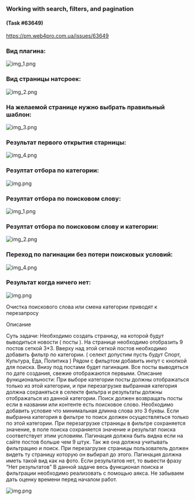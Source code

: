 ### Working with search, filters, and pagination
#### (Task #63649)

https://pm.web4pro.com.ua/issues/63649


### Вид плагина:

![img_1.png](img/img_1.png)

### Вид страницы натсроек:

![img_2.png](img/img_2.png)

### На желаемой странице нужно выбрать правильный шаблон:
![img_3.png](img/img_3.png)

### Результат первого открытия старницы:
![img_4.png](img/img_4.png)

### Резултат отбора по категории:
![img.png](img/img0.png)

### Резултат отбора по поисковом слову:
![img_1.png](img/img_5.png)

### Резултат отбора по поисковом слову и категории:
![img_2.png](img/img_6.png)

### Переход по пагинации без потери поисковых условий:
![img_4.png](img/img_7.png)

### Результат когда ничего нет:
![img.png](img/img_8.png)


Очистка поискового слова или смена категории приводят к перезапросу

Описание

Суть задачи:
Необходимо создать страницу, на которой будут выводиться новости ( посты ).
На странице необходимо отобразить 9 постов сеткой 3*3.
Вверху над этой сеткой постов необходимо добавить фильтр по категории. ( селект допустим пусть будут Спорт, Культура, Еда, Политика )
Рядом с фильртом добавить инпут с кнопкой для поиска.
Внизу под постами будет пагинация.
Все посты выводяться по дате создания, свежие отображаются первыми.
Описание функциональности:
При выборе категории посты должны отображаться только из этой категории, и при перезагрузке выбранная категория должна сохраняться в селекте фильтра и результаты должны отображаться из данной категории.
Поиск должен возвращать посты если в названии или контенте есть поисковое слово. Необходимо добавить условие что минимальная длинна слова это 3 буквы. Если выбранна категория в фильтре то поиск должен осуществляться только по этой категории. При перезагрузке страницы в фильтре сохраняется значение, в поле поиска сохраняется значение и результат поиска соответствует этим условиям.
Пагинация должна быть видна если на сайте постов больше чем 9 штук. Так же она должна учитывать фильтрацию и поиск. При перезагрузке страницы пользователь должен видеть ту страницу которую он выбирал до этого. Пагинация должна иметь такой вид как на фото.
Если результатов нет, то вывести фразу “Нет результатов”
В данной задаче весь функционал поиска и фильтрации необходимо реализовать с помощью аякса.
Не забываем дать оценку времени перед началом работ.

![img.png](img/img.png)




